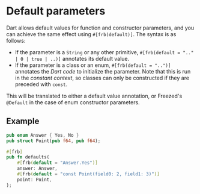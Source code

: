 # Default parameters

Dart allows default values for function and constructor parameters, and you can achieve the same effect using `#[frb(default)]`. The syntax is as follows:

- If the parameter is a `String` or any other primitive, `#[frb(default = ".." | 0 | true | ..)]` annotates its default value.
- If the parameter is a class or an enum, `#[frb(default = "..")]` annotates the *Dart code* to initialize the parameter.
  Note that this is run in the *constant context*, so classes can only be constructed if they are preceded with `const`.

This will be translated to either a default value annotation, or Freezed's `@Default` in the case of enum constructor parameters.

## Example

```rust
pub enum Answer { Yes, No }
pub struct Point(pub f64, pub f64);

#[frb]
pub fn defaults(
    #[frb(default = "Answer.Yes")]
    answer: Answer,
    #[frb(default = "const Point(field0: 2, field1: 3)")]
    point: Point,
);
```